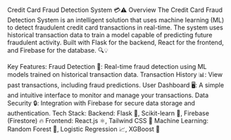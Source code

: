 Credit Card Fraud Detection System 💳⚠️
Overview
The Credit Card Fraud Detection System is an intelligent solution that uses machine learning (ML) to detect fraudulent credit card transactions in real-time. The system uses historical transaction data to train a model capable of predicting future fraudulent activity. Built with Flask for the backend, React for the frontend, and Firebase for the database. 🔍💡

Key Features:
Fraud Detection 🚨: Real-time fraud detection using ML models trained on historical transaction data.
Transaction History 📊: View past transactions, including fraud predictions.
User Dashboard 🖥️: A simple and intuitive interface to monitor and manage your transactions.
Data Security 🔒: Integration with Firebase for secure data storage and authentication.
Tech Stack:
Backend: Flask 🐍, Scikit-learn 🔧, Firebase (Firestore) 🔥
Frontend: React.js ⚛️, Tailwind CSS 🌿
Machine Learning: Random Forest 🌲, Logistic Regression 📈, XGBoost 🚀
